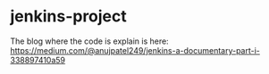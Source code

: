 # jenkins-project
The blog where the code is explain is here: https://medium.com/@anujpatel249/jenkins-a-documentary-part-i-338897410a59
